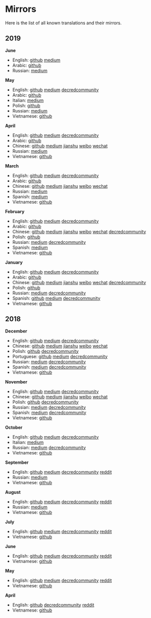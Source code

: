 # Mirrors

Here is the list of all known translations and their mirrors.

## 2019

__June__

* English: [github](journal/201906.md) [medium](https://medium.com/decred/decred-journal-june-2019-81c78144013c)
* Arabic: [github](https://insaf01.github.io/decred-journal-ar/journal/201906.html)
* Russian: [medium](https://medium.com/decred-russia/decred-journal-june-2019-709e5301ad0)

__May__

* English: [github](journal/201905.md) [medium](https://medium.com/decred/decred-journal-may-2019-62166706ee37) [decredcommunity](https://decredcommunity.org/blog/decred-journal-may-2019)
* Arabic: [github](https://insaf01.github.io/decred-journal-ar/journal/201905.html)
* Italian: [medium](https://medium.com/decred-ita/giornale-di-decred-maggio-2019-8dff2b53b1e)
* Polish: [github](https://github.com/artikozel/DecredJournalPL/blob/master/journal/201905_DecredJournalPL.md)
* Russian: [medium](https://medium.com/decred-russia/decred-journal-%D0%BC%D0%B0%D0%B9-2019-8e6cfe4bd4dc)
* Vietnamese: [github](https://github.com/raedahgroup/decred-journal/blob/master/vietnamese/2019-05.md)

__April__

* English: [github](journal/201904.md) [medium](https://medium.com/decred/decred-journal-april-2019-7486add3a2fc) [decredcommunity](https://decredcommunity.org/blog/decred-journal-april-2019)
* Arabic: [github](https://insaf01.github.io/decred-journal-ar/journal/201904.html)
* Chinese: [github](https://github.com/Guang168/DecredCNJournal/blob/master/201904_DecredJournalCN.md) [medium](https://medium.com/@guang.dcr/decred%E6%9C%88%E6%8A%A5-4%E6%9C%88-1d25dd4807b5) [jianshu](https://www.jianshu.com/p/5ff8f658879c) [weibo](https://www.weibo.com/ttarticle/p/show?id=2309404370933585448802) [wechat](https://mp.weixin.qq.com/s?__biz=Mzg2NTExNzc3MA==&mid=2247483915&idx=1&sn=f026ae105e661ced2781ef2316463a48)
* Russian: [medium](https://medium.com/decred-russia/decred-journal-%D0%B0%D0%BF%D1%80%D0%B5%D0%BB%D1%8C-2019-2903f7fc6219)
* Vietnamese: [github](https://github.com/raedahgroup/decred-journal/blob/master/vietnamese/2019-04.md)

__March__

* English: [github](journal/201903.md) [medium](https://medium.com/decred/decred-journal-march-2019-961cfc3b86c7) [decredcommunity](https://decredcommunity.org/blog/decred-journal-march-2019)
* Arabic: [github](https://insaf01.github.io/decred-journal-ar/journal/201903.html)
* Chinese: [github](https://github.com/Guang168/DecredCNJournal/blob/master/201903_DecredJournalCN.md) [medium](https://medium.com/@guang.dcr/decred%E6%9C%88%E6%8A%A5-3%E6%9C%88-d1d4fa6f950e) [jianshu](https://www.jianshu.com/p/fcbcad784ad4) [weibo](https://www.weibo.com/ttarticle/p/show?id=2309404361275126722545) [wechat](https://mp.weixin.qq.com/s?__biz=Mzg2NTExNzc3MA==&mid=2247483869&idx=1&sn=e6c2c98781ba94e60ddc10512c38b96c)
* Russian: [medium](https://medium.com/decred-russia/decred-journal-%D0%BC%D0%B0%D1%80%D1%82-2019-b10e4b179336)
* Spanish: [medium](https://medium.com/@decred_es/revista-decred-marzo-2019-ae0eb9cdceb9)
* Vietnamese: [github](https://github.com/raedahgroup/decred-journal/blob/master/vietnamese/2019-03.md)

__February__

* English: [github](journal/201902.md) [medium](https://medium.com/decred/decred-journal-february-2019-79cfea2763ff) [decredcommunity](https://decredcommunity.org/blog/decred-journal-february-2019)
* Arabic: [github](https://insaf01.github.io/decred-journal-ar/journal/201902.html)
* Chinese: [github](https://github.com/Guang168/DecredCNJournal/blob/master/201902_DecredJournalCN.md) [medium](https://medium.com/@guang.dcr/decred%E6%9C%88%E6%8A%A5-2%E6%9C%88-2687578507b2) [jianshu](https://www.jianshu.com/p/06cd808e9313) [weibo](https://www.weibo.com/ttarticle/p/show?id=2309404349481440177399) [wechat](https://mp.weixin.qq.com/s?__biz=Mzg2NTExNzc3MA==&mid=2247483815&idx=1&sn=137c91ddc51b62cc024a4154236073d3) [decredcommunity](https://decredcommunity.org/cn/blog/decred-journal-february-2019)
* Polish: [github](https://github.com/artikozel/DecredJournalPL/blob/master/journal/201902_DecredJournalPL.md)
* Russian: [medium](https://medium.com/decred-russia/decred-journal-%D1%84%D0%B5%D0%B2%D1%80%D0%B0%D0%BB%D1%8C-2019-b9c8e509c9a5) [decredcommunity](https://decredcommunity.org/ru/blog/decred-journal-february-2019)
* Spanish: [medium](https://medium.com/@decred_es/revista-decred-febrero-2019-432a461a14a5)
* Vietnamese: [github](https://github.com/raedahgroup/decred-journal/blob/master/vietnamese/2019-02.md)

__January__

* English: [github](journal/201901.md) [medium](https://medium.com/decred/decred-journal-january-2019-358943759f79) [decredcommunity](https://decredcommunity.org/blog/decred-journal-january-2019)
* Arabic: [github](https://insaf01.github.io/decred-journal-ar/journal/201901.html)
* Chinese: [github](https://github.com/Guang168/DecredCNJournal/blob/master/201901_DecredJournalCN.md) [medium](https://medium.com/@guang.dcr/decred%E6%9C%88%E6%8A%A5-1%E6%9C%88-472668f76e71) [jianshu](https://www.jianshu.com/p/097265621ef6) [weibo](https://www.weibo.com/ttarticle/p/show?id=2309404341509649494386) [wechat](https://mp.weixin.qq.com/s?__biz=Mzg2NTExNzc3MA==&mid=2247483707&idx=1&sn=3d8aace65a89c5c4c3ac104272361116) [decredcommunity](https://decredcommunity.org/cn/blog/decred-journal-january-2019)
* Polish: [github](https://github.com/artikozel/DecredJournalPL/blob/master/journal/201901_DecredJournalPL.md)
* Russian: [medium](https://medium.com/decred-russia/decred-journal-%D1%8F%D0%BD%D0%B2%D0%B0%D1%80%D1%8C-2019-77a814bb3a9e) [decredcommunity](https://decredcommunity.org/ru/blog/decred-journal-january-2019)
* Spanish: [github](https://github.com/3lian/DecredESJournal/blob/master/Revista%20Decred%20-%20Enero%202019) [medium](https://medium.com/@decred_es/revista-decred-enero-2019-549e2b051f5a) [decredcommunity](https://decredcommunity.org/sp/blog/decred-journal-january-2019)
* Vietnamese: [github](https://github.com/raedahgroup/decred-journal/blob/master/vietnamese/2019-01.md)

## 2018

__December__

* English: [github](journal/201812.md) [medium](https://medium.com/decred/decred-journal-december-2018-7ac754103ac3) [decredcommunity](https://decredcommunity.org/blog/decred-journal-december-2018)
* Chinese: [github](https://github.com/Guang168/DecredCNJournal/blob/master/201812_DecredJournalCN.md) [medium](https://medium.com/@guang.dcr/decred%E6%9C%88%E6%8A%A5-12%E6%9C%88-eb8b42a5e4fd) [jianshu](https://www.jianshu.com/p/65e7a83ac27c) [weibo](https://www.weibo.com/ttarticle/p/show?id=2309404328163751677942) [wechat](https://mp.weixin.qq.com/s?__biz=Mzg2NTExNzc3MA==&mid=2247483707&idx=2&sn=48751ad1611063c83ab6001198698c6b)
* Polish: [github](https://github.com/artikozel/DecredJournalPL/blob/master/journal/201812_DecredJournalPL.md) [decredcommunity](https://decredcommunity.org/pl/blog/decred-journal-december-2018)
* Portuguese: [github](https://github.com/MaiconJunge/decred-news/blob/master/journal/201812PTBR.md) [medium](https://medium.com/@maiconjunge/jornal-decred-dezembro-de-2018-947c616b894f) [decredcommunity](https://decredcommunity.org/pt/blog/decred-journal-december-2018)
* Russian: [medium](https://medium.com/decred-russia/decred-journal-%D0%B4%D0%B5%D0%BA%D0%B0%D0%B1%D1%80%D1%8C-2018-9528f7a9d24d) [decredcommunity](https://decredcommunity.org/ru/blog/decred-journal-december-2018)
* Spanish: [medium](https://medium.com/@decred_es/revista-decred-diciembre-2018-79093f957aac) [decredcommunity](https://decredcommunity.org/sp/blog/decred-journal-december-2018)
* Vietnamese: [github](https://github.com/raedahgroup/decred-journal/blob/master/vietnamese/2018-12.md)

__November__

* English: [github](journal/201811.md) [medium](https://medium.com/decred/decred-journal-november-2018-17844ed68420) [decredcommunity](https://decredcommunity.org/blog/decred-journal-november-2018)
* Chinese: [github](https://github.com/Guang168/DecredCNJournal/blob/master/201811_DecredJournalCN.md) [medium](https://medium.com/@guang.dcr/decred%E6%9C%88%E6%8A%A5-11%E6%9C%88-1ddac6598830) [jianshu](https://www.jianshu.com/p/32721d65d462) [weibo](https://www.weibo.com/ttarticle/p/show?id=2309404314486369594181) [wechat](https://mp.weixin.qq.com/s?__biz=Mzg2NTExNzc3MA==&mid=2247483663&idx=1&sn=01f72bbe68103ac75ff925f9a6454b84)
* Polish: [github](https://github.com/artikozel/DecredJournalPL/blob/master/journal/201811_DecredJournalPL.md) [decredcommunity](https://decredcommunity.org/pl/blog/decred-journal-november-2018)
* Russian: [medium](https://medium.com/decred-russia/decred-journal-%D0%BD%D0%BE%D1%8F%D0%B1%D1%80%D1%8C-2018-d0aceacfd72a) [decredcommunity](https://decredcommunity.org/ru/blog/decred-journal-november-2018)
* Spanish: [medium](https://medium.com/@decred_es/revista-decred-noviembre-2018-a3e52c5fc1a9) [decredcommunity](https://decredcommunity.org/sp/blog/decred-journal-november-2018)
* Vietnamese: [github](https://github.com/raedahgroup/decred-journal/blob/master/vietnamese/2018-11.md)

__October__

* English: [github](journal/201810.md) [medium](https://medium.com/decred/decred-journal-october-2018-6a875424f796) [decredcommunity](https://decredcommunity.org/blog/decred-journal-october-2018)
* Italian: [medium](https://medium.com/decred-ita/decred-journal-ottobre-2018-a68e88c926ff)
* Russian: [medium](https://medium.com/decred-russia/decred-journal-%D0%BE%D0%BA%D1%82%D1%8F%D0%B1%D1%80%D1%8C-2018-1eeffc65344c) [decredcommunity](https://decredcommunity.org/ru/blog/decred-journal-october-2018)
* Vietnamese: [github](https://github.com/raedahgroup/decred-journal/blob/master/vietnamese/2018-10.md)

__September__

* English: [github](journal/201809.md) [medium](https://medium.com/decred/decred-journal-september-2018-ca667d776b60) [decredcommunity](https://decredcommunity.org/blog/decred-journal-september-2018) [reddit](https://www.reddit.com/r/decred/comments/9m0f15/decred_journal_september_2018/)
* Russian: [medium](https://medium.com/decred-russia/decred-journal-%D1%81%D0%B5%D0%BD%D1%82%D1%8F%D0%B1%D1%80%D1%8C-2018-4967ddfd5033)
* Vietnamese: [github](https://github.com/raedahgroup/decred-journal/blob/master/vietnamese/2018-09.md)

__August__

* English: [github](journal/201808.md) [medium](https://medium.com/decred/decred-journal-august-2018-48bdb4fb14f) [decredcommunity](https://decredcommunity.org/blog/decred-journal-august-2018) [reddit](https://www.reddit.com/r/decred/comments/9dn9ia/decred_journal_august_2018/)
* Russian: [medium](https://medium.com/decred-russia/decred-journal-%D0%B0%D0%B2%D0%B3%D1%83%D1%81%D1%82-2018-8375e838954)
* Vietnamese: [github](https://github.com/raedahgroup/decred-journal/blob/master/vietnamese/2018-08.md)

__July__

* English: [github](journal/201807.md) [medium](https://medium.com/decred/decred-journal-july-2018-4fe7cb50b2f5) [decredcommunity](https://decredcommunity.org/blog/decred-journal-july-2018) [reddit](https://www.reddit.com/r/decred/comments/95541q/decred_journal_july_2018/)
* Vietnamese: [github](https://github.com/raedahgroup/decred-journal/blob/master/vietnamese/2018-07.md)

__June__

* English: [github](journal/201806.md) [medium](https://medium.com/decred/decred-journal-june-2018-b489ccb83b12) [decredcommunity](https://decredcommunity.org/blog/decred-journal-june-2018) [reddit](https://www.reddit.com/r/decred/comments/8woriv/decred_journal_june_2018/)
* Vietnamese: [github](https://github.com/raedahgroup/decred-journal/blob/master/vietnamese/2018-06.md)

__May__

* English: [github](journal/201805.md) [medium](https://medium.com/decred/decred-journal-may-2018-6ea021e4f26a) [decredcommunity](https://decredcommunity.org/blog/decred-journal-may-2018) [reddit](https://www.reddit.com/r/decred/comments/8p3b7p/decred_journal_may_2018/)
* Vietnamese: [github](https://github.com/raedahgroup/decred-journal/blob/master/vietnamese/2018-05.md)

__April__

* English: [github](journal/201804.md) [decredcommunity](https://decredcommunity.org/blog/decred-journal-april-2018) [reddit](https://www.reddit.com/r/decred/comments/8hi916/decred_journal_april_2018/)
* Vietnamese: [github](https://github.com/raedahgroup/decred-journal/blob/master/vietnamese/2018-04.md)

